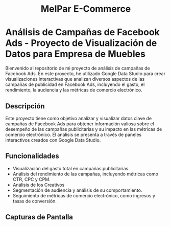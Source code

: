
<h1 align="center">MelPar E-Commerce</h1>


# Análisis de Campañas de Facebook Ads - Proyecto de Visualización de Datos para Empresa de Muebles

Bienvenido al repositorio de mi proyecto de análisis de campañas de Facebook Ads. En este proyecto, he utilizado Google Data Studio para crear visualizaciones interactivas que analizan diversos aspectos de las campañas de publicidad en Facebook Ads, incluyendo el gasto, el rendimiento, la audiencia y las métricas de comercio electrónico.

## Descripción

Este proyecto tiene como objetivo analizar y visualizar datos clave de campañas de Facebook Ads para obtener información valiosa sobre el desempeño de las campañas publicitarias y su impacto en las métricas de comercio electrónico. El análisis se presenta a través de paneles interactivos creados con Google Data Studio.

## Funcionalidades

- Visualización del gasto total en campañas publicitarias.
- Análisis del rendimiento de las campañas, incluyendo métricas como CTR, CPC y CPM.
- Análisis de los Creativos
- Segmentación de audiencia y análisis de su comportamiento.
- Seguimiento de métricas de comercio electrónico, como ingresos y tasas de conversión.

## Capturas de Pantalla





